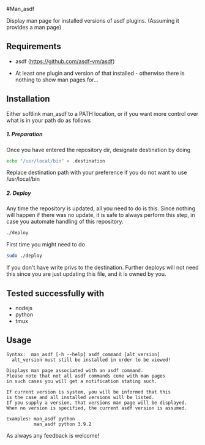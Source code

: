 #Man_asdf

Display man page for installed versions of asdf plugins. (Assuming it provides a man page)

## Requirements

- asdf (https://github.com/asdf-vm/asdf)

- At least one plugin and version of that installed - otherwise there is nothing to show man pages for...

## Installation

Either softlink man_asdf to a PATH location, or if you want more control over what is in your path do as follows

##### 1. Preparation

Once you have entered the repository dir, designate destination by doing

```bash
echo "/usr/local/bin" > .destination
```

Replace destination path with your preference if you do not want to use
/usr/local/bin

##### 2. Deploy

Any time the repository is updated, all you need to do is this.
Since nothing will happen if there was no update, it is safe to always perform this step, in case you automate handling of this repository.

```bash
./deploy
```

First time you might need to do

```bash
sudo ./deploy
```

If you don't have write privs to the destination. Further deploys will not need this since you are just updating this file, and it is owned by you.

## Tested successfully with

- nodejs
- python
- tmux

## Usage

```
Syntax:  man_asdf [-h --help] asdf_command [alt_version]
  alt_version must still be installed in order to be viewed!

Displays man page associated with an asdf command.
Please note that not all asdf commands come with man pages
in such cases you will get a notification stating such.

If current version is system, you will be informed that this
is the case and all installed versions will be listed.
If you supply a version, that versions man page will be displayed.
When no version is specified, the current asdf version is assumed.

Examples: man_asdf python
          man_asdf python 3.9.2
```

As always any feedback is welcome!
